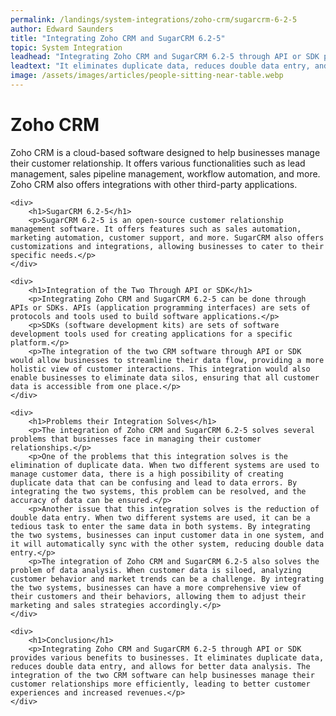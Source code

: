 ```yaml
---
permalink: /landings/system-integrations/zoho-crm/sugarcrm-6-2-5
author: Edward Saunders
title: "Integrating Zoho CRM and SugarCRM 6.2-5"
topic: System Integration
leadhead: "Integrating Zoho CRM and SugarCRM 6.2-5 through API or SDK provides various benefits to businesses"
leadtext: "It eliminates duplicate data, reduces double data entry, and allows for better data analysis. The integration of the two CRM software can help businesses manage their customer relationships more efficiently, leading to better customer experiences and increased revenues."
image: /assets/images/articles/people-sitting-near-table.webp
---
```

<div class="arttext">	<div>
		<h1>Zoho CRM</h1>
		<p>Zoho CRM is a cloud-based software designed to help businesses manage their customer relationship. It offers various functionalities such as lead management, sales pipeline management, workflow automation, and more. Zoho CRM also offers integrations with other third-party applications.</p>
	</div>

	<div>
		<h1>SugarCRM 6.2-5</h1>
		<p>SugarCRM 6.2-5 is an open-source customer relationship management software. It offers features such as sales automation, marketing automation, customer support, and more. SugarCRM also offers customizations and integrations, allowing businesses to cater to their specific needs.</p>
	</div>

	<div>
		<h1>Integration of the Two Through API or SDK</h1>
		<p>Integrating Zoho CRM and SugarCRM 6.2-5 can be done through APIs or SDKs. APIs (application programming interfaces) are sets of protocols and tools used to build software applications.</p>
		<p>SDKs (software development kits) are sets of software development tools used for creating applications for a specific platform.</p>
		<p>The integration of the two CRM software through API or SDK would allow businesses to streamline their data flow, providing a more holistic view of customer interactions. This integration would also enable businesses to eliminate data silos, ensuring that all customer data is accessible from one place.</p>
	</div>

	<div>
		<h1>Problems their Integration Solves</h1>
		<p>The integration of Zoho CRM and SugarCRM 6.2-5 solves several problems that businesses face in managing their customer relationships.</p>
		<p>One of the problems that this integration solves is the elimination of duplicate data. When two different systems are used to manage customer data, there is a high possibility of creating duplicate data that can be confusing and lead to data errors. By integrating the two systems, this problem can be resolved, and the accuracy of data can be ensured.</p>
		<p>Another issue that this integration solves is the reduction of double data entry. When two different systems are used, it can be a tedious task to enter the same data in both systems. By integrating the two systems, businesses can input customer data in one system, and it will automatically sync with the other system, reducing double data entry.</p>
		<p>The integration of Zoho CRM and SugarCRM 6.2-5 also solves the problem of data analysis. When customer data is siloed, analyzing customer behavior and market trends can be a challenge. By integrating the two systems, businesses can have a more comprehensive view of their customers and their behaviors, allowing them to adjust their marketing and sales strategies accordingly.</p>
	</div>

	<div>
		<h1>Conclusion</h1>
		<p>Integrating Zoho CRM and SugarCRM 6.2-5 through API or SDK provides various benefits to businesses. It eliminates duplicate data, reduces double data entry, and allows for better data analysis. The integration of the two CRM software can help businesses manage their customer relationships more efficiently, leading to better customer experiences and increased revenues.</p>
	</div>
</div>